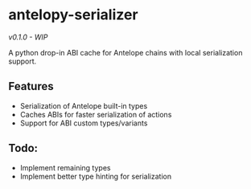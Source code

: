 # antelopy-serializer

*v0.1.0 - WIP*

A python drop-in ABI cache for Antelope chains with local serialization support. 

## Features
* Serialization of Antelope built-in types
* Caches ABIs for faster serialization of actions
* Support for ABI custom types/variants

## Todo:
* Implement remaining types
* Implement better type hinting for serialization